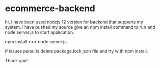 # ecommerce-backend

hi,
   i have been used nodejs 12 version for backend that supports my system.
   i have pushed my source give an npm install command to run and node server.js to start application.

   npm install   >>>    node server.js

   if issues persuits  delete package.lock json file and try with npm install.

   Thank you!